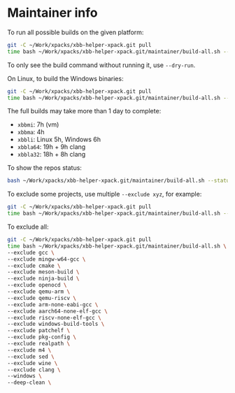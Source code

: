 # Maintainer info

To run all possible builds on the given platform:

```sh
git -C ~/Work/xpacks/xbb-helper-xpack.git pull
time bash ~/Work/xpacks/xbb-helper-xpack.git/maintainer/build-all.sh --deep-clean
```

To only see the build command without running it, use `--dry-run`.

On Linux, to build the Windows binaries:

```sh
git -C ~/Work/xpacks/xbb-helper-xpack.git pull
time bash ~/Work/xpacks/xbb-helper-xpack.git/maintainer/build-all.sh --windows
```

The full builds may take more than 1 day to complete:

- `xbbmi`: 7h (vm)
- `xbbma`: 4h
- `xbbli`: Linux 5h, Windows 6h
- `xbbla64`: 19h + 9h clang
- `xbbla32`: 18h + 8h clang

To show the repos status:

```sh
bash ~/Work/xpacks/xbb-helper-xpack.git/maintainer/build-all.sh --status
```

To exclude some projects, use multiple `--exclude xyz`, for example:

```sh
git -C ~/Work/xpacks/xbb-helper-xpack.git pull
time bash ~/Work/xpacks/xbb-helper-xpack.git/maintainer/build-all.sh --deep-clean --exclude clang
```

To exclude all:

```sh
git -C ~/Work/xpacks/xbb-helper-xpack.git pull
time bash ~/Work/xpacks/xbb-helper-xpack.git/maintainer/build-all.sh \
--exclude gcc \
--exclude mingw-w64-gcc \
--exclude cmake \
--exclude meson-build \
--exclude ninja-build \
--exclude openocd \
--exclude qemu-arm \
--exclude qemu-riscv \
--exclude arm-none-eabi-gcc \
--exclude aarch64-none-elf-gcc \
--exclude riscv-none-elf-gcc \
--exclude windows-build-tools \
--exclude patchelf \
--exclude pkg-config \
--exclude realpath \
--exclude m4 \
--exclude sed \
--exclude wine \
--exclude clang \
--windows \
--deep-clean \

```
